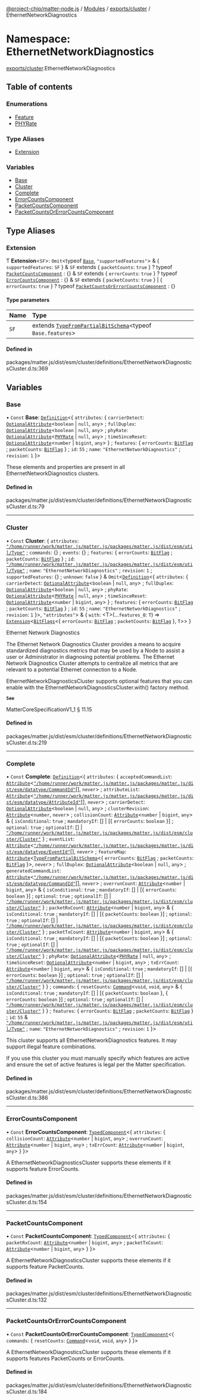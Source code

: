 [@project-chip/matter-node.js](../README.md) / [Modules](../modules.md) / [exports/cluster](exports_cluster.md) / EthernetNetworkDiagnostics

# Namespace: EthernetNetworkDiagnostics

[exports/cluster](exports_cluster.md).EthernetNetworkDiagnostics

## Table of contents

### Enumerations

- [Feature](../enums/exports_cluster.EthernetNetworkDiagnostics.Feature.md)
- [PHYRate](../enums/exports_cluster.EthernetNetworkDiagnostics.PHYRate.md)

### Type Aliases

- [Extension](exports_cluster.EthernetNetworkDiagnostics.md#extension)

### Variables

- [Base](exports_cluster.EthernetNetworkDiagnostics.md#base)
- [Cluster](exports_cluster.EthernetNetworkDiagnostics.md#cluster)
- [Complete](exports_cluster.EthernetNetworkDiagnostics.md#complete)
- [ErrorCountsComponent](exports_cluster.EthernetNetworkDiagnostics.md#errorcountscomponent)
- [PacketCountsComponent](exports_cluster.EthernetNetworkDiagnostics.md#packetcountscomponent)
- [PacketCountsOrErrorCountsComponent](exports_cluster.EthernetNetworkDiagnostics.md#packetcountsorerrorcountscomponent)

## Type Aliases

### Extension

Ƭ **Extension**\<`SF`\>: `Omit`\<typeof [`Base`](exports_cluster.EthernetNetworkDiagnostics.md#base), ``"supportedFeatures"``\> & \{ `supportedFeatures`: `SF`  } & `SF` extends \{ `packetCounts`: ``true``  } ? typeof [`PacketCountsComponent`](exports_cluster.EthernetNetworkDiagnostics.md#packetcountscomponent) : {} & `SF` extends \{ `errorCounts`: ``true``  } ? typeof [`ErrorCountsComponent`](exports_cluster.EthernetNetworkDiagnostics.md#errorcountscomponent) : {} & `SF` extends \{ `packetCounts`: ``true``  } \| \{ `errorCounts`: ``true``  } ? typeof [`PacketCountsOrErrorCountsComponent`](exports_cluster.EthernetNetworkDiagnostics.md#packetcountsorerrorcountscomponent) : {}

#### Type parameters

| Name | Type |
| :------ | :------ |
| `SF` | extends [`TypeFromPartialBitSchema`](exports_schema.md#typefrompartialbitschema)\<typeof `Base.features`\> |

#### Defined in

packages/matter.js/dist/esm/cluster/definitions/EthernetNetworkDiagnosticsCluster.d.ts:369

## Variables

### Base

• `Const` **Base**: [`Definition`](exports_cluster.ClusterFactory.md#definition)\<\{ `attributes`: \{ `carrierDetect`: [`OptionalAttribute`](../interfaces/exports_cluster.OptionalAttribute.md)\<`boolean` \| ``null``, `any`\> ; `fullDuplex`: [`OptionalAttribute`](../interfaces/exports_cluster.OptionalAttribute.md)\<`boolean` \| ``null``, `any`\> ; `phyRate`: [`OptionalAttribute`](../interfaces/exports_cluster.OptionalAttribute.md)\<[`PHYRate`](../enums/exports_cluster.EthernetNetworkDiagnostics.PHYRate.md) \| ``null``, `any`\> ; `timeSinceReset`: [`OptionalAttribute`](../interfaces/exports_cluster.OptionalAttribute.md)\<`number` \| `bigint`, `any`\>  } ; `features`: \{ `errorCounts`: [`BitFlag`](exports_schema.md#bitflag) ; `packetCounts`: [`BitFlag`](exports_schema.md#bitflag)  } ; `id`: ``55`` ; `name`: ``"EthernetNetworkDiagnostics"`` ; `revision`: ``1``  }\>

These elements and properties are present in all EthernetNetworkDiagnostics clusters.

#### Defined in

packages/matter.js/dist/esm/cluster/definitions/EthernetNetworkDiagnosticsCluster.d.ts:79

___

### Cluster

• `Const` **Cluster**: \{ `attributes`: [`"/home/runner/work/matter.js/matter.js/packages/matter.js/dist/esm/util/Type"`](exports_cluster._internal_.__home_runner_work_matter_js_matter_js_packages_matter_js_dist_esm_util_Type_.md) ; `commands`: {} ; `events`: {} ; `features`: \{ `errorCounts`: [`BitFlag`](exports_schema.md#bitflag) ; `packetCounts`: [`BitFlag`](exports_schema.md#bitflag)  } ; `id`: [`"/home/runner/work/matter.js/matter.js/packages/matter.js/dist/esm/util/Type"`](exports_cluster._internal_.__home_runner_work_matter_js_matter_js_packages_matter_js_dist_esm_util_Type_.md) ; `name`: ``"EthernetNetworkDiagnostics"`` ; `revision`: ``1`` ; `supportedFeatures`: {} ; `unknown`: ``false``  } & `Omit`\<[`Definition`](exports_cluster.ClusterFactory.md#definition)\<\{ `attributes`: \{ `carrierDetect`: [`OptionalAttribute`](../interfaces/exports_cluster.OptionalAttribute.md)\<`boolean` \| ``null``, `any`\> ; `fullDuplex`: [`OptionalAttribute`](../interfaces/exports_cluster.OptionalAttribute.md)\<`boolean` \| ``null``, `any`\> ; `phyRate`: [`OptionalAttribute`](../interfaces/exports_cluster.OptionalAttribute.md)\<[`PHYRate`](../enums/exports_cluster.EthernetNetworkDiagnostics.PHYRate.md) \| ``null``, `any`\> ; `timeSinceReset`: [`OptionalAttribute`](../interfaces/exports_cluster.OptionalAttribute.md)\<`number` \| `bigint`, `any`\>  } ; `features`: \{ `errorCounts`: [`BitFlag`](exports_schema.md#bitflag) ; `packetCounts`: [`BitFlag`](exports_schema.md#bitflag)  } ; `id`: ``55`` ; `name`: ``"EthernetNetworkDiagnostics"`` ; `revision`: ``1``  }\>, ``"attributes"``\> & \{ `with`: \<T\>(...`features_0`: `T`) => [`Extension`](exports_cluster.EthernetNetworkDiagnostics.md#extension)\<[`BitFlags`](exports_schema.md#bitflags)\<\{ `errorCounts`: [`BitFlag`](exports_schema.md#bitflag) ; `packetCounts`: [`BitFlag`](exports_schema.md#bitflag)  }, `T`\>\>  }

Ethernet Network Diagnostics

The Ethernet Network Diagnostics Cluster provides a means to acquire standardized diagnostics metrics that may
be used by a Node to assist a user or Administrator in diagnosing potential problems. The Ethernet Network
Diagnostics Cluster attempts to centralize all metrics that are relevant to a potential Ethernet connection to a
Node.

EthernetNetworkDiagnosticsCluster supports optional features that you can enable with the
EthernetNetworkDiagnosticsCluster.with() factory method.

**`See`**

MatterCoreSpecificationV1_1 § 11.15

#### Defined in

packages/matter.js/dist/esm/cluster/definitions/EthernetNetworkDiagnosticsCluster.d.ts:219

___

### Complete

• `Const` **Complete**: [`Definition`](exports_cluster.ClusterFactory.md#definition)\<\{ `attributes`: \{ `acceptedCommandList`: [`Attribute`](../interfaces/exports_cluster.Attribute.md)\<[`"/home/runner/work/matter.js/matter.js/packages/matter.js/dist/esm/datatype/CommandId"`](exports_cluster._internal_.__home_runner_work_matter_js_matter_js_packages_matter_js_dist_esm_datatype_CommandId_.md)[], `never`\> ; `attributeList`: [`Attribute`](../interfaces/exports_cluster.Attribute.md)\<[`"/home/runner/work/matter.js/matter.js/packages/matter.js/dist/esm/datatype/AttributeId"`](exports_cluster._internal_.__home_runner_work_matter_js_matter_js_packages_matter_js_dist_esm_datatype_AttributeId_.md)[], `never`\> ; `carrierDetect`: [`OptionalAttribute`](../interfaces/exports_cluster.OptionalAttribute.md)\<`boolean` \| ``null``, `any`\> ; `clusterRevision`: [`Attribute`](../interfaces/exports_cluster.Attribute.md)\<`number`, `never`\> ; `collisionCount`: [`Attribute`](../interfaces/exports_cluster.Attribute.md)\<`number` \| `bigint`, `any`\> & \{ `isConditional`: ``true`` ; `mandatoryIf`: [] \| [\{ `errorCounts`: `boolean`  }] ; `optional`: ``true`` ; `optionalIf`: [] \| [`"/home/runner/work/matter.js/matter.js/packages/matter.js/dist/esm/cluster/Cluster"`](exports_cluster._internal_.__home_runner_work_matter_js_matter_js_packages_matter_js_dist_esm_cluster_Cluster_.md)  } ; `eventList`: [`Attribute`](../interfaces/exports_cluster.Attribute.md)\<[`"/home/runner/work/matter.js/matter.js/packages/matter.js/dist/esm/datatype/EventId"`](exports_cluster._internal_.__home_runner_work_matter_js_matter_js_packages_matter_js_dist_esm_datatype_EventId_.md)[], `never`\> ; `featureMap`: [`Attribute`](../interfaces/exports_cluster.Attribute.md)\<[`TypeFromPartialBitSchema`](exports_schema.md#typefrompartialbitschema)\<\{ `errorCounts`: [`BitFlag`](exports_schema.md#bitflag) ; `packetCounts`: [`BitFlag`](exports_schema.md#bitflag)  }\>, `never`\> ; `fullDuplex`: [`OptionalAttribute`](../interfaces/exports_cluster.OptionalAttribute.md)\<`boolean` \| ``null``, `any`\> ; `generatedCommandList`: [`Attribute`](../interfaces/exports_cluster.Attribute.md)\<[`"/home/runner/work/matter.js/matter.js/packages/matter.js/dist/esm/datatype/CommandId"`](exports_cluster._internal_.__home_runner_work_matter_js_matter_js_packages_matter_js_dist_esm_datatype_CommandId_.md)[], `never`\> ; `overrunCount`: [`Attribute`](../interfaces/exports_cluster.Attribute.md)\<`number` \| `bigint`, `any`\> & \{ `isConditional`: ``true`` ; `mandatoryIf`: [] \| [\{ `errorCounts`: `boolean`  }] ; `optional`: ``true`` ; `optionalIf`: [] \| [`"/home/runner/work/matter.js/matter.js/packages/matter.js/dist/esm/cluster/Cluster"`](exports_cluster._internal_.__home_runner_work_matter_js_matter_js_packages_matter_js_dist_esm_cluster_Cluster_.md)  } ; `packetRxCount`: [`Attribute`](../interfaces/exports_cluster.Attribute.md)\<`number` \| `bigint`, `any`\> & \{ `isConditional`: ``true`` ; `mandatoryIf`: [] \| [\{ `packetCounts`: `boolean`  }] ; `optional`: ``true`` ; `optionalIf`: [] \| [`"/home/runner/work/matter.js/matter.js/packages/matter.js/dist/esm/cluster/Cluster"`](exports_cluster._internal_.__home_runner_work_matter_js_matter_js_packages_matter_js_dist_esm_cluster_Cluster_.md)  } ; `packetTxCount`: [`Attribute`](../interfaces/exports_cluster.Attribute.md)\<`number` \| `bigint`, `any`\> & \{ `isConditional`: ``true`` ; `mandatoryIf`: [] \| [\{ `packetCounts`: `boolean`  }] ; `optional`: ``true`` ; `optionalIf`: [] \| [`"/home/runner/work/matter.js/matter.js/packages/matter.js/dist/esm/cluster/Cluster"`](exports_cluster._internal_.__home_runner_work_matter_js_matter_js_packages_matter_js_dist_esm_cluster_Cluster_.md)  } ; `phyRate`: [`OptionalAttribute`](../interfaces/exports_cluster.OptionalAttribute.md)\<[`PHYRate`](../enums/exports_cluster.EthernetNetworkDiagnostics.PHYRate.md) \| ``null``, `any`\> ; `timeSinceReset`: [`OptionalAttribute`](../interfaces/exports_cluster.OptionalAttribute.md)\<`number` \| `bigint`, `any`\> ; `txErrCount`: [`Attribute`](../interfaces/exports_cluster.Attribute.md)\<`number` \| `bigint`, `any`\> & \{ `isConditional`: ``true`` ; `mandatoryIf`: [] \| [\{ `errorCounts`: `boolean`  }] ; `optional`: ``true`` ; `optionalIf`: [] \| [`"/home/runner/work/matter.js/matter.js/packages/matter.js/dist/esm/cluster/Cluster"`](exports_cluster._internal_.__home_runner_work_matter_js_matter_js_packages_matter_js_dist_esm_cluster_Cluster_.md)  }  } ; `commands`: \{ `resetCounts`: [`Command`](../interfaces/exports_cluster.Command.md)\<`void`, `void`, `any`\> & \{ `isConditional`: ``true`` ; `mandatoryIf`: [] \| [\{ `packetCounts`: `boolean`  }, \{ `errorCounts`: `boolean`  }] ; `optional`: ``true`` ; `optionalIf`: [] \| [`"/home/runner/work/matter.js/matter.js/packages/matter.js/dist/esm/cluster/Cluster"`](exports_cluster._internal_.__home_runner_work_matter_js_matter_js_packages_matter_js_dist_esm_cluster_Cluster_.md)  }  } ; `features`: \{ `errorCounts`: [`BitFlag`](exports_schema.md#bitflag) ; `packetCounts`: [`BitFlag`](exports_schema.md#bitflag)  } ; `id`: ``55`` & [`"/home/runner/work/matter.js/matter.js/packages/matter.js/dist/esm/util/Type"`](exports_cluster._internal_.__home_runner_work_matter_js_matter_js_packages_matter_js_dist_esm_util_Type_.md) ; `name`: ``"EthernetNetworkDiagnostics"`` ; `revision`: ``1``  }\>

This cluster supports all EthernetNetworkDiagnostics features. It may support illegal feature combinations.

If you use this cluster you must manually specify which features are active and ensure the set of active
features is legal per the Matter specification.

#### Defined in

packages/matter.js/dist/esm/cluster/definitions/EthernetNetworkDiagnosticsCluster.d.ts:386

___

### ErrorCountsComponent

• `Const` **ErrorCountsComponent**: [`TypedComponent`](../interfaces/exports_cluster.ClusterFactory.TypedComponent.md)\<\{ `attributes`: \{ `collisionCount`: [`Attribute`](../interfaces/exports_cluster.Attribute.md)\<`number` \| `bigint`, `any`\> ; `overrunCount`: [`Attribute`](../interfaces/exports_cluster.Attribute.md)\<`number` \| `bigint`, `any`\> ; `txErrCount`: [`Attribute`](../interfaces/exports_cluster.Attribute.md)\<`number` \| `bigint`, `any`\>  }  }\>

A EthernetNetworkDiagnosticsCluster supports these elements if it supports feature ErrorCounts.

#### Defined in

packages/matter.js/dist/esm/cluster/definitions/EthernetNetworkDiagnosticsCluster.d.ts:154

___

### PacketCountsComponent

• `Const` **PacketCountsComponent**: [`TypedComponent`](../interfaces/exports_cluster.ClusterFactory.TypedComponent.md)\<\{ `attributes`: \{ `packetRxCount`: [`Attribute`](../interfaces/exports_cluster.Attribute.md)\<`number` \| `bigint`, `any`\> ; `packetTxCount`: [`Attribute`](../interfaces/exports_cluster.Attribute.md)\<`number` \| `bigint`, `any`\>  }  }\>

A EthernetNetworkDiagnosticsCluster supports these elements if it supports feature PacketCounts.

#### Defined in

packages/matter.js/dist/esm/cluster/definitions/EthernetNetworkDiagnosticsCluster.d.ts:132

___

### PacketCountsOrErrorCountsComponent

• `Const` **PacketCountsOrErrorCountsComponent**: [`TypedComponent`](../interfaces/exports_cluster.ClusterFactory.TypedComponent.md)\<\{ `commands`: \{ `resetCounts`: [`Command`](../interfaces/exports_cluster.Command.md)\<`void`, `void`, `any`\>  }  }\>

A EthernetNetworkDiagnosticsCluster supports these elements if it supports features PacketCounts or ErrorCounts.

#### Defined in

packages/matter.js/dist/esm/cluster/definitions/EthernetNetworkDiagnosticsCluster.d.ts:184
